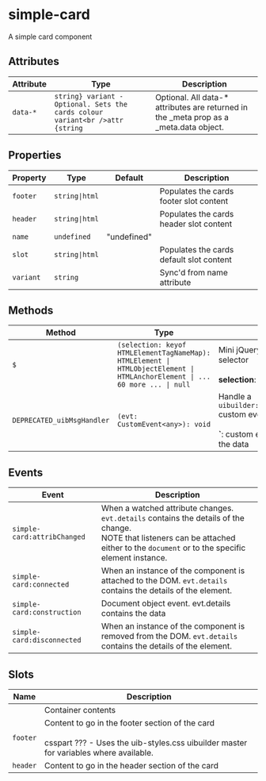 # simple-card

A simple card component

## Attributes

| Attribute | Type                                             | Description                                      |
|-----------|--------------------------------------------------|--------------------------------------------------|
| `data-*`  | `string} variant - Optional. Sets the cards colour variant<br />attr {string` | Optional. All data-* attributes are returned in the _meta prop as a _meta.data object. |

## Properties

| Property  | Type           | Default     | Description                              |
|-----------|----------------|-------------|------------------------------------------|
| `footer`  | `string\|html` |             | Populates the cards footer slot content  |
| `header`  | `string\|html` |             | Populates the cards header slot content  |
| `name`    | `undefined`    | "undefined" |                                          |
| `slot`    | `string\|html` |             | Populates the cards default slot content |
| `variant` | `string`       |             | Sync'd from name attribute               |

## Methods

| Method                     | Type                                             | Description                                      |
|----------------------------|--------------------------------------------------|--------------------------------------------------|
| `$`                        | `(selection: keyof HTMLElementTagNameMap): HTMLElement \| HTMLObjectElement \| HTMLAnchorElement \| ... 60 more ... \| null` | Mini jQuery-like shadow dom selector<br /><br />**selection**: HTML element selector |
| `DEPRECATED_uibMsgHandler` | `(evt: CustomEvent<any>): void`                  | Handle a `uibuilder:msg:_ui:update:${this.id}` custom event<br /><br />**`**: custom event evt.details contains the data |

## Events

| Event                       | Description                                      |
|-----------------------------|--------------------------------------------------|
| `simple-card:attribChanged` | When a watched attribute changes. `evt.details` contains the details of the change.<br />NOTE that listeners can be attached either to the `document` or to the specific element instance. |
| `simple-card:connected`     | When an instance of the component is attached to the DOM. `evt.details` contains the details of the element. |
| `simple-card:construction`  | Document object event. evt.details contains the data |
| `simple-card:disconnected`  | When an instance of the component is removed from the DOM. `evt.details` contains the details of the element. |

## Slots

| Name     | Description                                      |
|----------|--------------------------------------------------|
|          | Container contents                               |
| `footer` | Content to go in the footer section of the card<br /><br />csspart ??? - Uses the uib-styles.css uibuilder master for variables where available. |
| `header` | Content to go in the header section of the card  |
